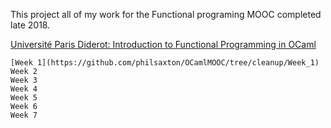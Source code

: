 This project all of my work for the Functional programing MOOC completed late 2018.

[Université Paris Diderot: Introduction to Functional Programming in OCaml](https://www.fun-mooc.fr/courses/course-v1:parisdiderot+56002+session03/About_this_course/ "fun-mooc.fr") 

    [Week 1](https://github.com/philsaxton/OCamlMOOC/tree/cleanup/Week_1)
    Week 2
    Week 3
    Week 4
    Week 5
    Week 6
    Week 7
